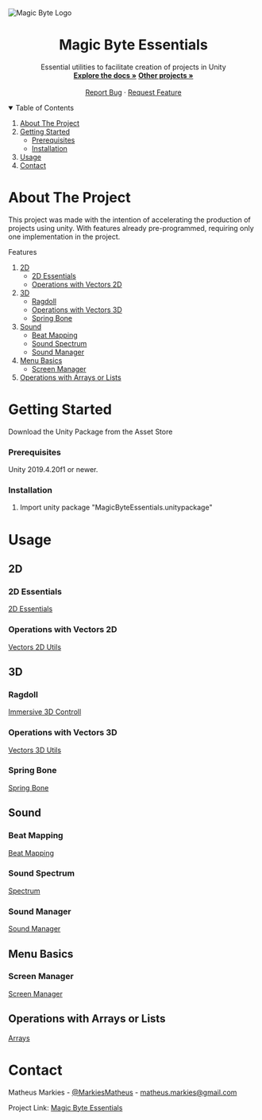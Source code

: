 <!-- PROJECT LOGO -->
<br />

![Magic Byte Logo](https://i.ibb.co/vHVcHGP/Magic-Byte-Logo.png)
  </a>

  <h1 align="center">Magic Byte Essentials</h1>

  <p align="center">
    Essential utilities to facilitate creation of projects in Unity
    <br />
    <a href="https://github.com/MatheusMarkies/Magic-Byte-Essentials"><strong>Explore the docs »</strong></a>
        <a href="https://github.com/MatheusMarkies"><strong>Other projects »</strong></a>
    <br />
    <br />
    <a href="https://github.com/MatheusMarkies/Magic-Byte-Essentials/issues">Report Bug</a>
    ·
    <a href="https://github.com/MatheusMarkies/Magic-Byte-Essentials/issues">Request Feature</a>
  </p>




<!-- TABLE OF CONTENTS -->
<details open="open">
  <summary>Table of Contents</summary>
  <ol>
    <li>
      <a href="#about-the-project">About The Project</a>
    </li>
    <li>
      <a href="#getting-started">Getting Started</a>
      <ul>
        <li><a href="#prerequisites">Prerequisites</a></li>
        <li><a href="#installation">Installation</a></li>
      </ul>
    </li>
    <li><a href="#usage">Usage</a></li>
    <li><a href="#contact">Contact</a></li>
  </ol>
</details>



<!-- ABOUT THE PROJECT -->
# About The Project

This project was made with the intention of accelerating the production of projects using unity. With features already pre-programmed, requiring only one implementation in the project.

  <summary>Features</summary>
  <ol>
    <li>
      <a href="#2D">2D</a>
        <ul>
        <li><a href="#2D Essentials">2D Essentials</a></li>
        <li><a href="#Operations with Vectors 2D">Operations with Vectors 2D</a></li>
      </ul>
    </li>
    <li>
      <a href="#3D">3D</a>
      <ul>
        <li><a href="#Ragdoll">Ragdoll</a></li>
        <li><a href="#Operations with Vectors 3D">Operations with Vectors 3D</a></li>
        <li><a href="#Spring Bone">Spring Bone</a></li>
      </ul>
    </li>
    <li>
    <a href="#Sound">Sound</a>
    <ul>
        <li><a href="#Beat Mapping">Beat Mapping</a></li>
        <li><a href="#Sound Spectrum">Sound Spectrum</a></li>
        <li><a href="#Sound Manager">Sound Manager</a></li>
        </ul>
    </li>
    <li><a href="#Menu Basics">Menu Basics</a>
        <ul>
        <li><a href="#Screen Manager">Screen Manager</a></li>
        </ul>
    </li>
    <li><a href="#Operations with Arrays or Lists">Operations with Arrays or Lists</a></li>
  </ol>

<!-- GETTING STARTED -->
# Getting Started

Download the Unity Package from the Asset Store

### Prerequisites

Unity 2019.4.20f1 or newer.

### Installation

1. Import unity package "MagicByteEssentials.unitypackage"


<!-- USAGE EXAMPLES -->
# Usage

## 2D
### 2D Essentials
<a href="https://github.com/MatheusMarkies/MagicByte-Essentials/blob/main/Magic%20Byte%20Essentials/2D/Essentials2D.cs">2D Essentials</a>
### Operations with Vectors 2D
<a href="https://github.com/MatheusMarkies/MagicByte-Essentials/blob/main/Magic%20Byte%20Essentials/2D/Vector2DUtils.cs">Vectors 2D Utils</a>
## 3D
### Ragdoll
<a href="https://github.com/MatheusMarkies/MagicByte-Essentials/blob/main/Magic%20Byte%20Essentials/3D/Immersive3DControll.cs">Immersive 3D Controll</a>
### Operations with Vectors 3D
<a href="https://github.com/MatheusMarkies/MagicByte-Essentials/blob/main/Magic%20Byte%20Essentials/3D/Vector3DUtils.cs">Vectors 3D Utils</a>
### Spring Bone
<a href="https://github.com/MatheusMarkies/MagicByte-Essentials/tree/main/Magic%20Byte%20Essentials/3D/SpringBone">Spring Bone</a>
## Sound
### Beat Mapping
<a href="https://github.com/MatheusMarkies/MagicByte-Essentials/blob/main/Magic%20Byte%20Essentials/Sound/BeatMapping.cs">Beat Mapping</a>
### Sound Spectrum
<a href="https://github.com/MatheusMarkies/MagicByte-Essentials/blob/main/Magic%20Byte%20Essentials/Sound/Spectrum.cs">Spectrum</a>
### Sound Manager
<a href="https://github.com/MatheusMarkies/MagicByte-Essentials/blob/main/Magic%20Byte%20Essentials/Sound/SoundManager.cs">Sound Manager</a>
## Menu Basics
### Screen Manager
<a href="https://github.com/MatheusMarkies/MagicByte-Essentials/blob/main/Magic%20Byte%20Essentials/MenuBasics.cs">Screen Manager</a>
## Operations with Arrays or Lists
<a href="https://github.com/MatheusMarkies/MagicByte-Essentials/blob/main/Magic%20Byte%20Essentials/Arrays.cs">Arrays</a>

<!-- CONTACT -->
# Contact

Matheus Markies - [@MarkiesMatheus](https://twitter.com/MarkiesMatheus) - matheus.markies@gmail.com

Project Link: [Magic Byte Essentials](https://github.com/MatheusMarkies/Magic-Byte-Essentials)
